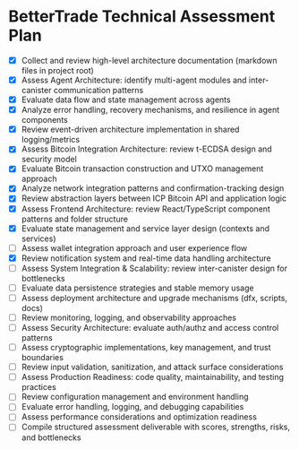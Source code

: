 # BetterTrade Technical Assessment Plan

- [x] Collect and review high-level architecture documentation (markdown files in project root)
- [x] Assess Agent Architecture: identify multi-agent modules and inter-canister communication patterns
- [x] Evaluate data flow and state management across agents
- [x] Analyze error handling, recovery mechanisms, and resilience in agent components
- [x] Review event-driven architecture implementation in shared logging/metrics
- [x] Assess Bitcoin Integration Architecture: review t-ECDSA design and security model
- [x] Evaluate Bitcoin transaction construction and UTXO management approach
- [x] Analyze network integration patterns and confirmation-tracking design
- [x] Review abstraction layers between ICP Bitcoin API and application logic
- [x] Assess Frontend Architecture: review React/TypeScript component patterns and folder structure
- [x] Evaluate state management and service layer design (contexts and services)
- [ ] Assess wallet integration approach and user experience flow
- [x] Review notification system and real-time data handling architecture
- [ ] Assess System Integration & Scalability: review inter-canister design for bottlenecks
- [ ] Evaluate data persistence strategies and stable memory usage
- [ ] Assess deployment architecture and upgrade mechanisms (dfx, scripts, docs)
- [ ] Review monitoring, logging, and observability approaches
- [ ] Assess Security Architecture: evaluate auth/authz and access control patterns
- [ ] Assess cryptographic implementations, key management, and trust boundaries
- [ ] Review input validation, sanitization, and attack surface considerations
- [ ] Assess Production Readiness: code quality, maintainability, and testing practices
- [ ] Review configuration management and environment handling
- [ ] Evaluate error handling, logging, and debugging capabilities
- [ ] Assess performance considerations and optimization readiness
- [ ] Compile structured assessment deliverable with scores, strengths, risks, and bottlenecks

